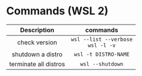 # Commands (WSL 2)


| Description                                       |                       commands                        |
|:-------------------------------------------------:|:-----------------------------------------------------:|
| check version | `wsl --list --verbose` <br> `wsl -l -v` |
| shutdown a distro | `wsl -t DISTRO-NAME` |
| terminate all distros | `wsl --shutdown`
